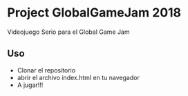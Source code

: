 # Project GlobalGameJam 2018

Videojuego Serio para el Global Game Jam

## Uso

- Clonar el repositorio
- abrir el archivo index.html en tu navegador
- A jugar!!!